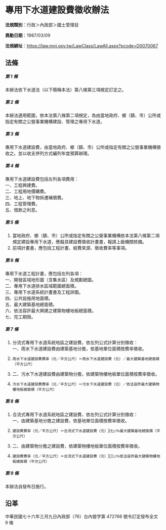 # 專用下水道建設費徵收辦法

**法規類別**：行政＞內政部＞國土管理目

**異動日期**：1987/03/09  

**法規網址**：https://law.moj.gov.tw/LawClass/LawAll.aspx?pcode=D0070067





## 法條
##### 第 1 條
本辦法依下水道法（以下簡稱本法）第八條第三項規定訂定之。

##### 第 2 條
本辦法適用範圍，依本法第八條第二項規定，為由當地政府、鄉（鎮、市）公所或指定有關之公營事業機構建設、管理之專用下水道。

##### 第 3 條
專用下水道建設費，由當地政府、鄉（鎮、市）公所或指定有關之公營事業機構徵收之。並以收支併列方式編列年度預算辦理。

##### 第 4 條
專用下水道建設費包括左列各項費用：  
一、工程興建費。  
二、工程用地價購費。  
三、地上、地下物拆遷補償費。  
四、工程管理費。  
五、借款之利息。

##### 第 5 條
1. 當地政府、鄉（鎮、市）公所或指定有關之公營事業機構依本法第八條第二項規定建設專用下水道，應擬具建設費徵收計畫書，報請上級機關核備。
1. 前項計畫書，應包括工程計畫、經費來源、徵收費率等事項。

##### 第 6 條
專用下水道工程計畫，應包括左列各項：  
一、開發區域地形圖（含集水區）及規劃總圖。  
二、專用下水道排水區域範圍總面積。  
三、專用下水道系統計畫書及工程詳圖。  
四、公共設施用地面積。  
五、最大建築基地總面積。  
六、依法容許最大興建之建築物樓地板總面積。  
七、完工期限。

##### 第 7 條
1. 分流式專用下水道系統地區之建設費，依左列公式計算分別徵收：  
一、雨水下水道建設費由建築基地分擔，依基地單位面積按費率徵收。
1.     雨水下水道建設費費率（元／平方公尺）＝雨水下水道建設費（元）／最大建築基地總面積（平方公尺）
1. 二、污水下水道建設費由建築物分擔，依建築物樓地板單位面積按費率徵收。
1.     污水下水道建設費費率（元／平方公尺）＝污水下水道建設費（元）／依法容許最大建築物樓地板總面積（平方公尺）

##### 第 8 條
1. 合流式專用下水道系統地區之建設費，依左列公式計算分別徵收：  
一、由建築基地分擔之建設費，依基地單位面積按費率徵收。
1.     建設費費率（元／平方公尺）＝合流式下水道建設費（元）╳七○％最大建築基地總面積（平方公尺）
1. 二、由建築物分擔之建設費，依建築物樓地板單位面積按費率徵收。
1.     建設費費率（元／平方公尺）＝合流式下水道建設費（元）╳三○％依法容許最大建築物樓地板總面積（平方公尺）

##### 第 9 條
本辦法自發布日施行。

## 沿革
中華民國七十六年三月九日內政部（76）台內營字第 472766 號令訂定發布全文 9  條
